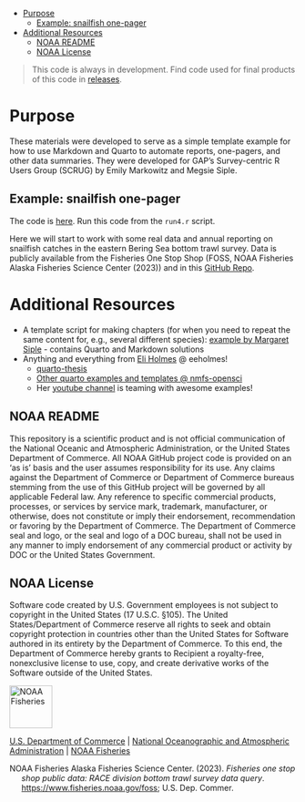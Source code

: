 - [Purpose](#purpose)
  - [Example: snailfish one-pager](#example-snailfish-one-pager)
- [Additional Resources](#additional-resources)
  - [NOAA README](#noaa-readme)
  - [NOAA License](#noaa-license)

<!-- README.md is generated from README.Rmd. Please edit that file -->
<!-- # [Automated reporting examples](https://github.com/scruglife/automated-reports-2023) <img src="https://avatars.githubusercontent.com/u/91760178?s=96&amp;v=4" alt="Logo." align="right" width="139" height="139"/> -->

> This code is always in development. Find code used for final products
> of this code in
> [releases](paste0(https://github.com/scruglife/automated-reports-2023,%20%22/releases%22)).

# Purpose

These materials were developed to serve as a simple template example for
how to use Markdown and Quarto to automate reports, one-pagers, and
other data summaries. They were developed for GAP’s Survey-centric R
Users Group (SCRUG) by Emily Markowitz and Megsie Siple.

## Example: snailfish one-pager

The code is
[here](https://github.com/EmilyMarkowitz-NOAA/automated-reporting-ex/tree/main/code4).
Run this code from the `run4.r` script.

Here we will start to work with some real data and annual reporting on
snailfish catches in the eastern Bering Sea bottom trawl survey. Data is
publicly available from the Fisheries One Stop Shop (FOSS, NOAA
Fisheries Alaska Fisheries Science Center (2023)) and in this [GitHub
Repo](https://github.com/afsc-gap-products/gap_public_data).

# Additional Resources

- A template script for making chapters (for when you need to repeat the
  same content for, e.g., several different species): [example by
  Margaret
  Siple](https://github.com/MargaretSiple-NOAA/parameterized-indexing-example) -
  contains Quarto and Markdown solutions
- Anything and everything from [Eli Holmes](http://eeholmes.github.io/)
  @ eeholmes!
  - [quarto-thesis](https://github.com/nmfs-opensci/quarto-thesis)
  - [Other quarto examples and templates @
    nmfs-opensci](https://github.com/orgs/nmfs-opensci/repositories?q=quarto&type=all&language=&sort=)
  - Her [youtube
    channel](https://www.youtube.com/@eeholmes-datascience4849) is
    teaming with awesome examples!

## NOAA README

This repository is a scientific product and is not official
communication of the National Oceanic and Atmospheric Administration, or
the United States Department of Commerce. All NOAA GitHub project code
is provided on an ‘as is’ basis and the user assumes responsibility for
its use. Any claims against the Department of Commerce or Department of
Commerce bureaus stemming from the use of this GitHub project will be
governed by all applicable Federal law. Any reference to specific
commercial products, processes, or services by service mark, trademark,
manufacturer, or otherwise, does not constitute or imply their
endorsement, recommendation or favoring by the Department of Commerce.
The Department of Commerce seal and logo, or the seal and logo of a DOC
bureau, shall not be used in any manner to imply endorsement of any
commercial product or activity by DOC or the United States Government.

## NOAA License

Software code created by U.S. Government employees is not subject to
copyright in the United States (17 U.S.C. §105). The United
States/Department of Commerce reserve all rights to seek and obtain
copyright protection in countries other than the United States for
Software authored in its entirety by the Department of Commerce. To this
end, the Department of Commerce hereby grants to Recipient a
royalty-free, nonexclusive license to use, copy, and create derivative
works of the Software outside of the United States.

<img src="https://raw.githubusercontent.com/nmfs-general-modeling-tools/nmfspalette/main/man/figures/noaa-fisheries-rgb-2line-horizontal-small.png" alt="NOAA Fisheries" height="75"/>

[U.S. Department of Commerce](https://www.commerce.gov/) \| [National
Oceanographic and Atmospheric Administration](https://www.noaa.gov) \|
[NOAA Fisheries](https://www.fisheries.noaa.gov/)

<div id="refs" class="references csl-bib-body hanging-indent"
line-spacing="2">

<div id="ref-FOSSAFSCData" class="csl-entry">

NOAA Fisheries Alaska Fisheries Science Center. (2023). *Fisheries one
stop shop public data: RACE division bottom trawl survey data query*.
https://www.fisheries.noaa.gov/foss; U.S. Dep. Commer.

</div>

</div>
